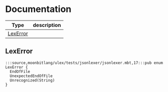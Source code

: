 # Documentation
|Type|description|
|---|---|
|[LexError](#LexError)||

## LexError

```moonbit
:::source,moonbitlang/ulex/tests/jsonlexer/jsonlexer.mbt,17:::pub enum LexError {
  EndOfFile
  UnexpectedEndOfFile
  Unrecognized(String)
}
```

